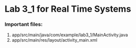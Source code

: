 # Lab 3_1 for Real Time Systems
### Important files: 
1. app/src/main/java/com/example/lab3_1/MainActivity.java
2. app/src/main/res/layout/activity_main.xml

